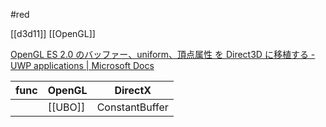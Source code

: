 #red

[[d3d11]]
[[OpenGL]]

[OpenGL ES 2.0 のバッファー、uniform、頂点属性 を Direct3D に移植する - UWP applications | Microsoft Docs](https://docs.microsoft.com/ja-jp/windows/uwp/gaming/porting-uniforms-and-attributes)


|func|OpenGL|DirectX|
|-|-|-|
||[[UBO]]|ConstantBuffer|

